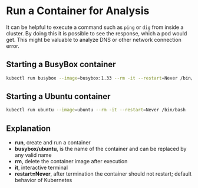 # Run a Container for Analysis

It can be helpful to execute a command such as `ping` or `dig`
from inside a cluster. By doing this it is possible to see
the response, which a pod would get. This might be valuable to
analyze DNS or other network connection error.

## Starting a BusyBox container

```bash
kubectl run busybox --image=busybox:1.33 --rm -it --restart=Never /bin/sh
```

## Starting a Ubuntu container

```bash
kubectl run ubuntu --image=ubuntu --rm -it --restart=Never /bin/bash
```

## Explanation

* **run**, create and run a container
* **busybox/ubuntu**, is the name of the container and can be replaced by any valid name
* **rm**, delete the container image after execution
* **it**, interactive terminal
* **restart=Never**, after termination the container should not restart;
         default behavior of Kubernetes
